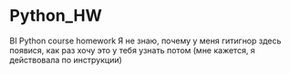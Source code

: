 # Python_HW
BI Python course homework
Я не знаю, почему у меня гитигнор здесь появися, как раз хочу это у тебя узнать потом (мне кажется, я действовала по инструкции)
